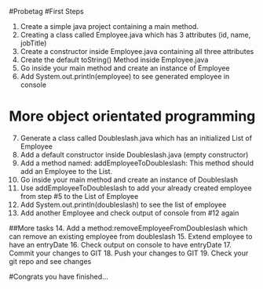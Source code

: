 #Probetag
#First Steps
1. Create a simple java project containing a main method.
2. Creating a class called Employee.java which has 3 attributes (id, name, jobTitle)
3. Create a constructor inside Employee.java containing all three attributes
4. Create the default toString() Method inside Employee.java 
5. Go inside your main method and create an instance of Employee
6. Add System.out.println(employee) to see generated employee in console

# More object orientated programming
7. Generate a class called Doubleslash.java which has an initialized List of Employee
8. Add a default constructor inside Doubleslash.java (empty constructor)
9. Add a method named: addEmployeeToDoubleslash: This method should add an Employee to the List.
10. Go inside your main method and create an instance of Doubleslash
11. Use addEmployeeToDoubleslash to add your already created employee from step #5 to the List of Employee
12. Add System.out.println(doubleslash) to see the list of employee
13. Add another Employee and check output of console from #12 again

##More tasks
14. Add a method:removeEmployeeFromDoubleslash which can remove an existing employee from doubleslash
15. Extend employee to have an entryDate
16. Check output on console to have entryDate
17. Commit your changes to GIT
18. Push your changes to GIT
19. Check your git repo and see changes

#Congrats you have finished...
